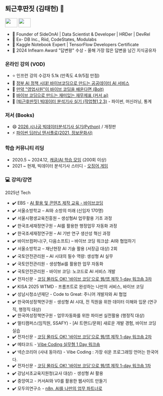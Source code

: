 
<!--
**lovedlim/lovedlim** is a ✨ _special_ ✨ repository because its `README.md` (this file) appears on your GitHub profile.

Here are some ideas to get you started:

- 🔭 I’m currently working on ...
- 🌱 I’m currently learning ...
- 👯 I’m looking to collaborate on ...
- 🤔 I’m looking for help with ...
- 💬 Ask me about ...
- 📫 How to reach me: ...
- 😄 Pronouns: ...
- ⚡ Fun fact: ...
-->
## 퇴근후딴짓 (김태헌) 👋

<p align="left">
<a href="https://www.youtube.com/c/@ai-study" target="blank"><img align="center" src="https://raw.githubusercontent.com/rahuldkjain/github-profile-readme-generator/master/src/images/icons/Social/youtube.svg" alt="" height="30" width="40" /></a> 
<a href="https://www.linkedin.com/in/%ED%83%9C%ED%97%8C-%EA%B9%80-4870836b/" target="blank"><img align="center" src="https://raw.githubusercontent.com/rahuldkjain/github-profile-readme-generator/master/src/images/icons/Social/linked-in-alt.svg" alt="" height="30" width="40" /></a>

- 📌 Founder of SideOnAI | Data Scientist & Developer | HRDer | DevRel
- 📌 Ex- DB Inc., Riid, CodeStates, Modulabs
- 📌 Kaggle Notebook Expert | TensorFlow Developers Certificate 
- 📌 2024 Inflearn Award "답변왕" 수상 - 올해 가장 많은 답변을 남긴 지식공유자

### 온라인 강의 (VOD)
- ⭐ 인프런 강의 수강자 5.1k (만족도 4.9/5점 만점)
- 👯 [정부 AI 정책 시대! 바이브코딩으로 만드는 공공데이터 AI 서비스](https://inf.run/r5YLp)
- 🌱 [만약 "영업사원"이 바이브 코딩을 배운다면 (Bolt)](https://inf.run/vsGXs)
- 👯 [바이브 코딩으로 만드는 재미있는 재무제표 (커서 ai)](https://inf.run/dhPNo)
- 🤔 [[퇴근후딴짓] 빅데이터 분석기사 실기 (작업형1,2,3)](https://inf.run/HYmN) - 파이썬, 머신러닝, 통계

### 저서 (Books)
- 😄 [2026 시나공 빅데이터분석기사 실기(Python)](https://product.kyobobook.co.kr/detail/S000216355151) / 개정판
- ⚡ [파이썬 딥러닝 텐서플로(2021, 정보문화사)](http://www.yes24.com/Product/Goods/102603640?OzSrank=2)

### 학습 커뮤니티 리딩
- 2020.5 ~ 2024.12, [캐글/AI 학습 모임](https://github.com/lovedlim/ml-study) (200회 이상)
- 2021 ~ 현재, 빅데이터 분석기사 스터디 - [오징어 게임](https://discord.gg/V8acvTnHhH)

### 💻 **강의/강연**
2025년 Tech 
- ✔️ EBS - [AI 활용 및 콘텐츠 제작 교육 - 바이브코딩](http://edu.kobeta.com/education/index-list_cate1.php?idx=209&code=all&bgu=view)
- ✔️ 서울소방학교 – AI와 소방의 미래 (신임자 170명)
- ✔️ 서울시평생교육진흥원 – 생성형AI 업무활용 기초 과정
- ✔️ 한국조세재정연구원 – AI를 활용한 행정업무 자동화 과정
- ✔️ 한국조세재정연구원 – AI 기반 연구 생산성 혁신 과정
- ✔️ 바이브컴퍼니(구, 다음소프트) – 바이브 코딩 워크샵: AI와 협업하기
- ✔️ 서울소방학교 – 재난현장 AI 기술 활용 (서장급 대상) 2회
- ✔️ 국토안전관리원 – AI 시대의 필수 역량: 생성형 AI 실무 
- ✔️ 국토안전관리원 - 생성형ai를 활용한 업무 자동화  
- ✔️ 국토안전관리원 - 바이브 코딩: 노코드로 AI 서비스 개발
- ✔️ 전자신문 - [코딩 몰라도 OK! '바이브 코딩'으로 웹/앱 제작 1-day 워크숍 3차](https://conference.etnews.com/conf_info.html?uid=417)
- ✔️ KISA 2025 WTMD - 프롬프트로 완성하는 나만의 서비스, 바이브 코딩
- ✔️ 성남시청소년재단 - Code to Great: 주니어 개발자와 AI 협업
- ✔️ 한국여성정책연구원 - 생성형 AI 시대, 전 직원을 위한 데이터 이해와 입문 (연구직, 행정직 대상)
- ✔️ 한국여성정책연구원 - 업무자동화를 위한 파이썬 실전활용 (행정직 대상)
- ✔️ 멀티캠퍼스(임직원, SSAFY) - [AI 트랜드/문화] 새로운 개발 경험, 바이브 코딩 실습
- ✔️ 전자신문 - [코딩 몰라도 OK! '바이브 코딩'으로 웹/앱 제작 1-day 워크숍 2차](https://conference.etnews.com/conf_info.html?uid=406)
- ✔️ 메타코드 - [Vibe Coding 실무형 1 Day 워크숍](https://www.datanet.co.kr/news/articleView.html?idxno=203465)
- ✔️ 넥슨코리아 (사내 동아리) - Vibe Coding : 가장 쉬운 프로그래밍 언어는 한국어다.
- ✔️ 전자신문 - [코딩 몰라도 OK! '바이브 코딩'으로 웹/앱 제작 1-day 워크숍 1차](https://conference.etnews.com/conf_info.html?uid=385)
- ✔️ 강남서초교육지원청(교사 대상) - 생성형 AI 활용
- ✔️ 중앙여고 - 커서AI와 V0를 활용한 웹사이트 만들기
- ✔️ 모두의연구소 - [n8n, AI를 나만의 업무 파트너로](https://event-us.kr/modu/event/100282)








